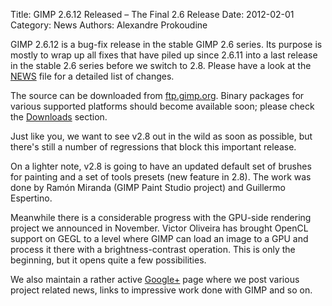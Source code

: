 Title: GIMP 2.6.12 Released – The Final 2.6 Release
Date: 2012-02-01
Category: News
Authors: Alexandre Prokoudine

GIMP 2.6.12 is a bug-fix release in the stable GIMP 2.6 series. Its purpose is mostly to wrap up all fixes that have piled up since 2.6.11 into a last release in the stable 2.6 series before we switch to 2.8. Please have a look at the [NEWS](http://developer.gimp.org/NEWS-2.6) file for a detailed list of changes.

The source can be downloaded from [ftp.gimp.org](http://gimp.org/downloads/#mirrors). Binary packages for various supported platforms should become available soon; please check the [Downloads](http://gimp.org/downloads/) section.

Just like you, we want to see v2.8 out in the wild as soon as possible, but there's still a number of regressions that block this important release.

On a lighter note, v2.8 is going to have an updated default set of brushes for painting and a set of tools presets (new feature in 2.8). The work was done by Ramón Miranda (GIMP Paint Studio project) and Guillermo Espertino.

Meanwhile there is a considerable progress with the GPU-side rendering project we announced in November. Victor Oliveira has brought OpenCL support on GEGL to a level where GIMP can load an image to a GPU and process it there with a brightness-contrast operation. This is only the beginning, but it opens quite a few possibilities.

We also maintain a rather active [Google+](https://plus.google.com/u/0/b/116634837115748851709/116634837115748851709/posts) page where we post various project related news, links to impressive work done with GIMP and so on.